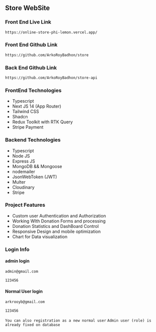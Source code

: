 ## Store WebSite

### Front End Live Link

```bash
https://online-store-phi-lemon.vercel.app/
```

### Front End Github Link

```bash
https://github.com/ArkoRoyBadhon/store
```
### Back End Github Link

```bash
https://github.com/ArkoRoyBadhon/store-api
```

### FrontEnd Technologies
- Typescript
- Next JS 14 (App Router)
- Tailwind CSS
- Shadcn
- Redux Toolkit with RTK Query
- Stripe Payment

### Backend Technologies
- Typescript
- Node JS
- Express JS
- MongoDB && Mongoose
- nodemailer
- JsonWebToken (JWT)
- Multer
- Cloudinary
- Stripe 

### Project Features
- Custom user Authentication and Authorization
- Working WIth Donation Forms and processing
- Donation Statistics and DashBoard Control
- Responsive Design and mobile optimization
- Chart for Data visualization


### Login Info
#### admin login
```bash
admin@gmail.com
```
```bash
123456
```
#### Normal User login
```bash
arkrooyb@gmail.com
```
```bash
123456
```
`You can also registration as a new normal user`
`Admin user (role) is already fixed on database`

